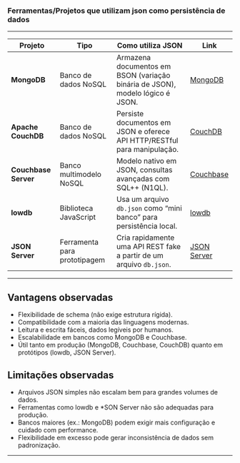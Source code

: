 ### Ferramentas/Projetos que utilizam json como persistência de dados

---


| Projeto             | Tipo                        | Como utiliza JSON                                                                 | Link |
|---------------------|-----------------------------|-----------------------------------------------------------------------------------|------|
| **MongoDB**         | Banco de dados NoSQL        | Armazena documentos em BSON (variação binária de JSON), modelo lógico é JSON.      | [MongoDB](https://www.mongodb.com/) |
| **Apache CouchDB**  | Banco de dados NoSQL        | Persiste documentos em JSON e oferece API HTTP/RESTful para manipulação.           | [CouchDB](https://couchdb.apache.org/) |
| **Couchbase Server**| Banco multimodelo NoSQL     | Modelo nativo em JSON, consultas avançadas com SQL++ (N1QL).                       | [Couchbase](https://www.couchbase.com/) |
| **lowdb**           | Biblioteca JavaScript       | Usa um arquivo `db.json` como “mini banco” para persistência local.                | [lowdb](https://github.com/typicode/lowdb) |
| **JSON Server**     | Ferramenta para prototipagem| Cria rapidamente uma API REST fake a partir de um arquivo `db.json`.               | [JSON Server](https://github.com/typicode/json-server) |

---

## Vantagens observadas
- Flexibilidade de schema (não exige estrutura rígida).  
- Compatibilidade com a maioria das linguagens modernas.  
- Leitura e escrita fáceis, dados legíveis por humanos.  
- Escalabilidade em bancos como MongoDB e Couchbase.  
- Útil tanto em produção (MongoDB, Couchbase, CouchDB) quanto em protótipos (lowdb, JSON Server).  

## Limitações observadas
- Arquivos JSON simples não escalam bem para grandes volumes de dados.  
- Ferramentas como lowdb e *SON Server não são adequadas para produção.  
- Bancos maiores (ex.: MongoDB) podem exigir mais configuração e cuidado com performance.  
- Flexibilidade em excesso pode gerar inconsistência de dados sem padronização.  

---

